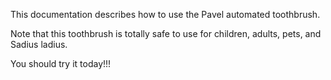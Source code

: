 This documentation describes how to use the Pavel automated toothbrush.

Note that this toothbrush is totally safe to use for children, adults, pets, and Sadius ladius.

You should try it today!!!
